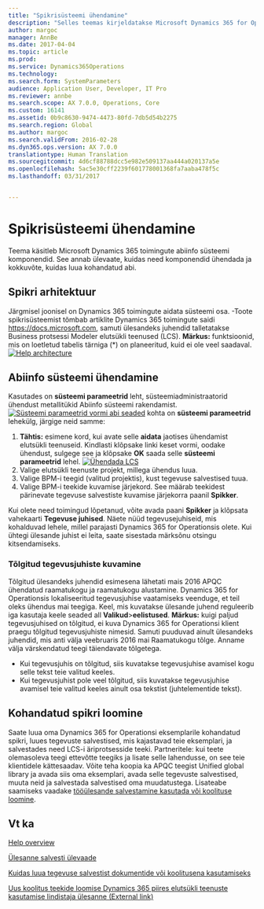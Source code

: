 ```yaml
---
title: "Spikrisüsteemi ühendamine"
description: "Selles teemas kirjeldatakse Microsoft Dynamics 365 for Operationsi spirkisüsteemi komponente ning antakse ülevaade nende ühendamisest ja kokkuvõte kohandatud spikri loomisest."
author: margoc
manager: AnnBe
ms.date: 2017-04-04
ms.topic: article
ms.prod: 
ms.service: Dynamics365Operations
ms.technology: 
ms.search.form: SystemParameters
audience: Application User, Developer, IT Pro
ms.reviewer: annbe
ms.search.scope: AX 7.0.0, Operations, Core
ms.custom: 16141
ms.assetid: 0b9c8630-9474-4473-80fd-7db5d54b2275
ms.search.region: Global
ms.author: margoc
ms.search.validFrom: 2016-02-28
ms.dyn365.ops.version: AX 7.0.0
translationtype: Human Translation
ms.sourcegitcommit: 4d6cf88788dcc5e982e509137aa444a020137a5e
ms.openlocfilehash: 5ac5e30cff2239f601778001368fa7aaba478f5c
ms.lasthandoff: 03/31/2017


---
```


# <a name="connect-the-help-system"></a>Spikrisüsteemi ühendamine

Teema käsitleb Microsoft Dynamics 365 toimingute abiinfo süsteemi komponendid. See annab ülevaate, kuidas need komponendid ühendada ja kokkuvõte, kuidas luua kohandatud abi. 

<a name="help-architecture"></a>Spikri arhitektuur
-----------------

Järgmisel joonisel on Dynamics 365 toimingute aidata süsteemi osa. -Toote spikrisüsteemist tõmbab artiklite Dynamics 365 toimingute saidi https://docs.microsoft.com, samuti ülesandeks juhendid talletatakse Business protsessi Modeler elutsükli teenused (LCS). 
**Märkus:** funktsioonid, mis on loetletud tabelis tärniga (\*) on planeeritud, kuid ei ole veel saadaval. [![Help architecture](./media/help-architecture.png)](./media/help-architecture.png)

## <a name="connecting-the-help-system"></a>Abiinfo süsteemi ühendamine
Kasutades on **süsteemi parameetrid** leht, süsteemiadministraatorid ühendust metallitükid Abiinfo süsteemi rakendamist. [![Süsteemi parameetrid vormi abi seaded](./media/system-parameters_ops-1024x437.png)](./media/system-parameters_ops.png) kohta on **süsteemi parameetrid** lehekülg, järgige neid samme:

1.  **Tähtis:** esimene kord, kui avate selle **aidata** jaotises ühendamist elutsükli teenuseid. Kindlasti klõpsake linki keset vormi, oodake ühendust, sulgege see ja klõpsake **OK** saada selle **süsteemi parameetrid** lehel. [![Ühendada LCS](./media/connect-to-lcs-crop-1024x365.png "ühendada LCS")](./media/connect-to-lcs-crop.png)
2.  Valige elutsükli teenuste projekt, millega ühendus luua.
3.  Valige BPM-i teegid (valitud projektis), kust tegevuse salvestised tuua.
4.  Valige BPM-i teekide kuvamise järjekord. See määrab teekidest pärinevate tegevuse salvestiste kuvamise järjekorra paanil **Spikker**.

Kui olete need toimingud lõpetanud, võite avada paani **Spikker** ja klõpsata vahekaarti **Tegevuse juhised**. Näete nüüd tegevusejuhiseid, mis kohalduvad lehele, millel parajasti Dynamics 365 for Operationsis olete. Kui ühtegi ülesande juhist ei leita, saate sisestada märksõnu otsingu kitsendamiseks.

### <a name="showing-translated-task-guides"></a>Tõlgitud tegevusjuhiste kuvamine

Tõlgitud ülesandeks juhendid esimesena lähetati mais 2016 APQC ühendatud raamatukogu ja raamatukogu alustamine. Dynamics 365 for Operationsis lokaliseeritud tegevusjuhise vaatamiseks veenduge, et teil oleks ühendus mai teegiga. Keel, mis kuvatakse ülesande juhend reguleerib iga kasutaja keele seaded all **Valikud**&gt;**eelistused**. **Märkus:** kuigi paljud tegevusjuhised on tõlgitud, ei kuva Dynamics 365 for Operationsi klient praegu tõlgitud tegevusjuhiste nimesid. Samuti puuduvad ainult ülesandeks juhendid, mis anti välja veebruaris 2016 mai Raamatukogu tõlge. Anname välja värskendatud teegi täiendavate tõlgetega.

-   Kui tegevusjuhis on tõlgitud, siis kuvatakse tegevusjuhise avamisel kogu selle tekst teie valitud keeles.
-   Kui tegevusjuhist pole veel tõlgitud, siis kuvatakse tegevusjuhise avamisel teie valitud keeles ainult osa tekstist (juhtelementide tekst).

## <a name="creating-custom-help"></a>Kohandatud spikri loomine
Saate luua oma Dynamics 365 for Operationsi eksemplarile kohandatud spikri, luues tegevuste salvestised, mis kajastavad teie eksemplari, ja salvestades need LCS-i äriprotsesside teeki. Partneritele: kui teete olemasoleva teegi ettevõtte teegiks ja lisate selle lahendusse, on see teie klientidele kättesaadav. Võite teha koopia ka APQC teegist Unified global library ja avada siis oma eksemplari, avada selle tegevuste salvestised, muuta neid ja salvestada salvestised oma muudatustega. Lisateabe saamiseks vaadake [tööülesande salvestamine kasutada või koolituse loomine](../user-interface/task-recorder.md).

<a name="see-also"></a>Vt ka
--------

[Help overview](help-overview.md)

[Ülesanne salvesti ülevaade](../user-interface/task-recorder.md)

[Kuidas luua tegevuse salvestist dokumentide või koolitusena kasutamiseks](../user-interface/task-recorder-training-docs.md)

[Uus koolitus teekide loomise Dynamics 365 piires elutsükli teenuste kasutamise lindistaja ülesanne (External link)](https://docs.com/mufife/163372c6-f366-4c5a-94fa-93e2c25f878a/creating-new-training-libraries-for-dynamics-ax)



